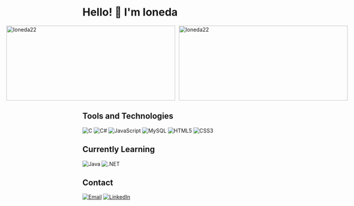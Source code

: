 <h1>Hello! 👋 I'm Ioneda</h1>

<div style="display: flex; justify-content: center; gap: 10px;">
    <img src="https://github-readme-stats.vercel.app/api?username=Ioneda22&show_icons=true&locale=en&theme=transparent&card_width=450" alt="Ioneda22" width="450" height="200" />
    <img src="https://github-readme-stats.vercel.app/api/top-langs?username=Ioneda22&show_icons=true&locale=en&layout=compact&theme=transparent&card_width=450" alt="Ioneda22" width="450" height="200" />
</div>

## Tools and Technologies

![C](https://img.shields.io/badge/C-6A5ACD?style=for-the-badge)
![C#](https://img.shields.io/badge/C%23-6A5ACD?style=for-the-badge)
![JavaScript](https://img.shields.io/badge/JavaScript-6A5ACD?style=for-the-badge)
![MySQL](https://img.shields.io/badge/MySQL-6A5ACD?style=for-the-badge)
![HTML5](https://img.shields.io/badge/HTML5-6A5ACD?style=for-the-badge)
![CSS3](https://img.shields.io/badge/CSS3-6A5ACD?style=for-the-badge)

## Currently Learning

![Java](https://img.shields.io/badge/Java-9370DB?style=for-the-badge)
![.NET](https://img.shields.io/badge/.NET-9370DB?style=for-the-badge)

## Contact

[![Email](https://img.shields.io/badge/Email-D14836?style=for-the-badge)](mailto:brunohideoioneda@gmail.com)
[![LinkedIn](https://img.shields.io/badge/LinkedIn-0077B5?style=for-the-badge)](https://www.linkedin.com/in/bruno-i-6838882b8/)

